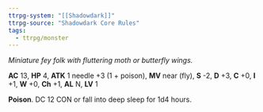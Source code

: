 ```yaml
---
ttrpg-system: "[[Shadowdark]]"
ttrpg-source: "Shadowdark Core Rules"
tags:
  - ttrpg/monster
---
```


_Miniature fey folk with fluttering moth or butterfly wings._

**AC** 13, **HP** 4, **ATK** 1 needle +3 (1 + poison), **MV** near (fly), **S** -2, **D** +3, **C** +0, **I** +1, **W** +0, **Ch** +1, **AL** N, **LV** 1

**Poison**. DC 12 CON or fall into deep sleep for 1d4 hours.

